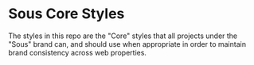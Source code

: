 # Sous Core Styles

The styles in this repo are the "Core" styles that all projects under the "Sous" brand can, and should use when appropriate in order to maintain brand consistency across web properties.
